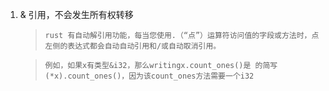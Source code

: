 1. & 引用，不会发生所有权转移

   >`rust 有自动解引用功能，每当您使用.（“点”）运算符访问值的字段或方法时，点左侧的表达式都会自动自动引用和/或自动取消引用。`
   
   >`例如，如果x有类型&i32，那么writingx.count_ones()是 的简写(*x).count_ones()，因为该count_ones方法需要一个i32`